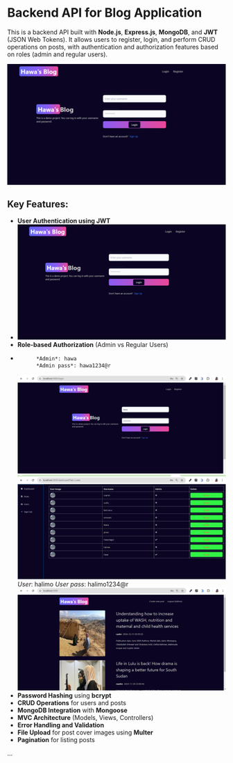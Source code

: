 # Backend API for Blog Application

This is a backend API built with **Node.js**, **Express.js**, **MongoDB**, and **JWT** (JSON Web Tokens). It allows users to register, login, and perform CRUD operations on posts, with authentication and authorization features based on roles (admin and regular users).

![API Architecture](https://github.com/HawaMuhumedAli/blog-app-mern-s/blob/ea61baa946cbcdc2f4ede5df078b93f60ed8971d/Screenshot%202025-01-31%20041926.png)

## Key Features:

- **User Authentication using JWT**
- ![API Architecture](https://github.com/HawaMuhumedAli/blog-app-mern-s/blob/ea61baa946cbcdc2f4ede5df078b93f60ed8971d/Screenshot%202025-01-31%20041926.png)
- **Role-based Authorization** (Admin vs Regular Users)
- 
            *Admin*: hawa
            *Admin pass*: hawa1234@r
  ![API Architecture](https://github.com/HawaMuhumedAli/blog-app-mern-s/blob/3da32962f3a3596db679d9b066535260e8b942d9/admin.png)
   ![API Architecture](https://github.com/HawaMuhumedAli/blog-app-mern-s/blob/3da32962f3a3596db679d9b066535260e8b942d9/usersadmin.png)
             *User*: halimo
            *User pass*: halimo1234@r
  ![API Architecture](https://github.com/HawaMuhumedAli/blog-app-mern-s/blob/15f3fdf1b77803c220b0db8acd6ef7ce173c451a/user.png)
- **Password Hashing** using **bcrypt**  
- **CRUD Operations** for users and posts  
- **MongoDB Integration** with **Mongoose**  
- **MVC Architecture** (Models, Views, Controllers)  
- **Error Handling and Validation**  
- **File Upload** for post cover images using **Multer**  
- **Pagination** for listing posts

...

